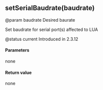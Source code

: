 <!-- This file was generated by the script. Do not edit it, any changes will be lost! -->

## setSerialBaudrate(baudrate)
@param baudrate Desired baurate

Set baudrate for serial port(s) affected to LUA

@status current Introduced in 2.3.12


#### Parameters

none

#### Return value

none
